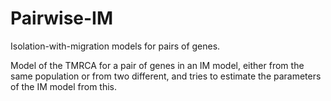 Pairwise-IM
===========

Isolation-with-migration models for pairs of genes.

Model of the TMRCA for a pair of genes in an IM model, either from the
same population or from two different, and tries to estimate the
parameters of the IM model from this.